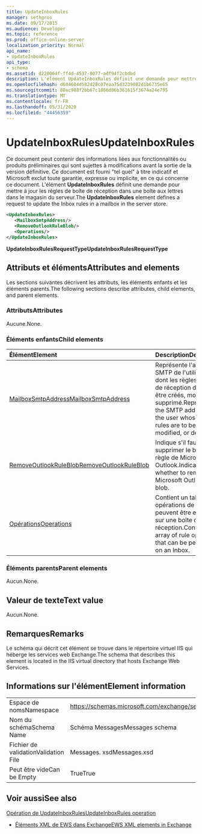 ```yaml
---
title: UpdateInboxRules
manager: sethgros
ms.date: 09/17/2015
ms.audience: Developer
ms.topic: reference
ms.prod: office-online-server
localization_priority: Normal
api_name:
- UpdateInboxRules
api_type:
- schema
ms.assetid: d220064f-ff4d-4537-8077-adf94f2cbdbd
description: L'élément UpdateInboxRules définit une demande pour mettre à jour les règles de boîte de réception dans une boîte aux lettres dans le magasin du serveur.
ms.openlocfilehash: d604604d582d28c07eaa75d3239082d1b6735e65
ms.sourcegitcommit: 88ec988f2bb67c1866d06b361615f3674a24e795
ms.translationtype: MT
ms.contentlocale: fr-FR
ms.lasthandoff: 05/31/2020
ms.locfileid: "44456359"
---
```

# <a name="updateinboxrules"></a><span data-ttu-id="153fb-103">UpdateInboxRules</span><span class="sxs-lookup"><span data-stu-id="153fb-103">UpdateInboxRules</span></span>

<span data-ttu-id="153fb-104">Ce document peut contenir des informations liées aux fonctionnalités ou produits préliminaires qui sont sujettes à modifications avant la sortie de la version définitive. Ce document est fourni "tel quel" à titre indicatif et Microsoft exclut toute garantie, expresse ou implicite, en ce qui concerne ce document. L'élément **UpdateInboxRules** définit une demande pour mettre à jour les règles de boîte de réception dans une boîte aux lettres dans le magasin du serveur.</span><span class="sxs-lookup"><span data-stu-id="153fb-104">The **UpdateInboxRules** element defines a request to update the Inbox rules in a mailbox in the server store.</span></span> 
  
```XML
<UpdateInboxRules>
   <MailboxSmtpAddress/>
   <RemoveOutlookRuleBlob/>
   <Operations/>
</UpdateInboxRules>
```

 <span data-ttu-id="153fb-105">**UpdateInboxRulesRequestType**</span><span class="sxs-lookup"><span data-stu-id="153fb-105">**UpdateInboxRulesRequestType**</span></span>
## <a name="attributes-and-elements"></a><span data-ttu-id="153fb-106">Attributs et éléments</span><span class="sxs-lookup"><span data-stu-id="153fb-106">Attributes and elements</span></span>

<span data-ttu-id="153fb-107">Les sections suivantes décrivent les attributs, les éléments enfants et les éléments parents.</span><span class="sxs-lookup"><span data-stu-id="153fb-107">The following sections describe attributes, child elements, and parent elements.</span></span>
  
### <a name="attributes"></a><span data-ttu-id="153fb-108">Attributs</span><span class="sxs-lookup"><span data-stu-id="153fb-108">Attributes</span></span>

<span data-ttu-id="153fb-109">Aucune.</span><span class="sxs-lookup"><span data-stu-id="153fb-109">None.</span></span>
  
### <a name="child-elements"></a><span data-ttu-id="153fb-110">Éléments enfants</span><span class="sxs-lookup"><span data-stu-id="153fb-110">Child elements</span></span>

|<span data-ttu-id="153fb-111">**Élément**</span><span class="sxs-lookup"><span data-stu-id="153fb-111">**Element**</span></span>|<span data-ttu-id="153fb-112">**Description**</span><span class="sxs-lookup"><span data-stu-id="153fb-112">**Description**</span></span>|
|:-----|:-----|
|[<span data-ttu-id="153fb-113">MailboxSmtpAddress</span><span class="sxs-lookup"><span data-stu-id="153fb-113">MailboxSmtpAddress</span></span>](mailboxsmtpaddress.md) <br/> |<span data-ttu-id="153fb-114">Représente l'adresse SMTP de l'utilisateur dont les règles de boîte de réception doivent être créés, modifié ou supprimé.</span><span class="sxs-lookup"><span data-stu-id="153fb-114">Represents the SMTP address of the user whose Inbox rules are to be created, modified, or deleted.</span></span>  <br/> |
|[<span data-ttu-id="153fb-115">RemoveOutlookRuleBlob</span><span class="sxs-lookup"><span data-stu-id="153fb-115">RemoveOutlookRuleBlob</span></span>](removeoutlookruleblob.md) <br/> |<span data-ttu-id="153fb-116">Indique s'il faut supprimer le blob de règle de Microsoft Outlook.</span><span class="sxs-lookup"><span data-stu-id="153fb-116">Indicates whether to remove the Microsoft Outlook rule blob.</span></span>  <br/> |
|[<span data-ttu-id="153fb-117">Opérations</span><span class="sxs-lookup"><span data-stu-id="153fb-117">Operations</span></span>](operations.md) <br/> |<span data-ttu-id="153fb-118">Contient un tableau des opérations de règle qui peuvent être effectuées sur une boîte de réception.</span><span class="sxs-lookup"><span data-stu-id="153fb-118">Contains an array of rule operations that can be performed on an Inbox.</span></span>  <br/> |
   
### <a name="parent-elements"></a><span data-ttu-id="153fb-119">Éléments parents</span><span class="sxs-lookup"><span data-stu-id="153fb-119">Parent elements</span></span>

<span data-ttu-id="153fb-120">Aucun.</span><span class="sxs-lookup"><span data-stu-id="153fb-120">None.</span></span>
  
## <a name="text-value"></a><span data-ttu-id="153fb-121">Valeur de texte</span><span class="sxs-lookup"><span data-stu-id="153fb-121">Text value</span></span>

<span data-ttu-id="153fb-122">Aucun.</span><span class="sxs-lookup"><span data-stu-id="153fb-122">None.</span></span>
  
## <a name="remarks"></a><span data-ttu-id="153fb-123">Remarques</span><span class="sxs-lookup"><span data-stu-id="153fb-123">Remarks</span></span>

<span data-ttu-id="153fb-124">Le schéma qui décrit cet élément se trouve dans le répertoire virtuel IIS qui héberge les services web Exchange.</span><span class="sxs-lookup"><span data-stu-id="153fb-124">The schema that describes this element is located in the IIS virtual directory that hosts Exchange Web Services.</span></span>
  
## <a name="element-information"></a><span data-ttu-id="153fb-125">Informations sur l'élément</span><span class="sxs-lookup"><span data-stu-id="153fb-125">Element information</span></span>

|||
|:-----|:-----|
|<span data-ttu-id="153fb-126">Espace de noms</span><span class="sxs-lookup"><span data-stu-id="153fb-126">Namespace</span></span>  <br/> |https://schemas.microsoft.com/exchange/services/2006/messages  <br/> |
|<span data-ttu-id="153fb-127">Nom du schéma</span><span class="sxs-lookup"><span data-stu-id="153fb-127">Schema Name</span></span>  <br/> |<span data-ttu-id="153fb-128">Schéma Messages</span><span class="sxs-lookup"><span data-stu-id="153fb-128">Messages schema</span></span>  <br/> |
|<span data-ttu-id="153fb-129">Fichier de validation</span><span class="sxs-lookup"><span data-stu-id="153fb-129">Validation File</span></span>  <br/> |<span data-ttu-id="153fb-130">Messages. xsd</span><span class="sxs-lookup"><span data-stu-id="153fb-130">Messages.xsd</span></span>  <br/> |
|<span data-ttu-id="153fb-131">Peut être vide</span><span class="sxs-lookup"><span data-stu-id="153fb-131">Can be Empty</span></span>  <br/> |<span data-ttu-id="153fb-132">True</span><span class="sxs-lookup"><span data-stu-id="153fb-132">True</span></span>  <br/> |
   
## <a name="see-also"></a><span data-ttu-id="153fb-133">Voir aussi</span><span class="sxs-lookup"><span data-stu-id="153fb-133">See also</span></span>



[<span data-ttu-id="153fb-134">Opération de UpdateInboxRules</span><span class="sxs-lookup"><span data-stu-id="153fb-134">UpdateInboxRules operation</span></span>](updateinboxrules-operation.md)


- [<span data-ttu-id="153fb-135">Éléments XML de EWS dans Exchange</span><span class="sxs-lookup"><span data-stu-id="153fb-135">EWS XML elements in Exchange</span></span>](ews-xml-elements-in-exchange.md)

